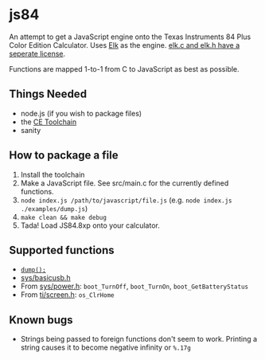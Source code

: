 # js84

An attempt to get a JavaScript engine onto the Texas Instruments 84 Plus Color Edition Calculator. Uses [Elk](https://github.com/cesanta/elk) as the engine. [elk.c and elk.h have a seperate license](https://github.com/cesanta/elk/blob/master/LICENSE).

Functions are mapped 1-to-1 from C to JavaScript as best as possible.

## Things Needed
- node.js (if you wish to package files)
- the [CE Toolchain](https://ce-programming.github.io/toolchain/)
- sanity

## How to package a file
1. Install the toolchain
2. Make a JavaScript file. See src/main.c for the currently defined functions.
3. `node index.js /path/to/javascript/file.js` (e.g. `node index.js ./examples/dump.js`)
3. `make clean && make debug`
4. Tada! Load JS84.8xp onto your calculator.

## Supported functions
- [`dump();`](https://github.com/cesanta/elk#js_dump)
- [sys/basicusb.h](https://ce-programming.github.io/toolchain/headers/sys/basicusb.html)
- From [sys/power.h](https://ce-programming.github.io/toolchain/headers/sys/power.html): `boot_TurnOff`, `boot_TurnOn`, `boot_GetBatteryStatus`
- From [ti/screen.h](https://ce-programming.github.io/toolchain/headers/ti/screen.html): `os_ClrHome`

## Known bugs
- Strings being passed to foreign functions don't seem to work. Printing a string causes it to become negative infinity or `%.17g`